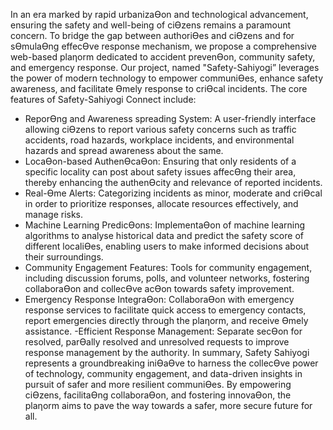 In an era marked by rapid urbanizaƟon and technological advancement, ensuring the safety 
and well-being of ciƟzens remains a paramount concern. To bridge the gap between 
authoriƟes and ciƟzens and for sƟmulaƟng effecƟve response mechanism, we propose a 
comprehensive web-based plaƞorm dedicated to accident prevenƟon, community safety, 
and emergency response. Our project, named "Safety-Sahiyogi” leverages the power of 
modern technology to empower communiƟes, enhance safety awareness, and facilitate 
Ɵmely response to criƟcal incidents.
The core features of Safety-Sahiyogi Connect include: 
- ReporƟng and Awareness spreading System: A user-friendly interface allowing ciƟzens to 
report various safety concerns such as traffic accidents, road hazards, workplace incidents, 
and environmental hazards and spread awareness about the same. 
- LocaƟon-based AuthenƟcaƟon: Ensuring that only residents of a specific locality can post 
about safety issues affecƟng their area, thereby enhancing the authenƟcity and relevance of 
reported incidents. 
- Real-Ɵme Alerts: Categorizing incidents as minor, moderate and criƟcal in order to 
prioritize responses, allocate resources effectively, and manage risks.
- Machine Learning PredicƟons: ImplementaƟon of machine learning algorithms to analyse 
historical data and predict the safety score of different localiƟes, enabling users to make 
informed decisions about their surroundings. 
- Community Engagement Features: Tools for community engagement, including discussion 
forums, polls, and volunteer networks, fostering collaboraƟon and collecƟve acƟon towards 
safety improvement. 
- Emergency Response IntegraƟon: CollaboraƟon with emergency response services to 
facilitate quick access to emergency contacts, report emergencies directly through the 
plaƞorm, and receive Ɵmely assistance.
-Efficient Response Management: Separate secƟon for resolved, parƟally resolved and 
unresolved requests to improve response management by the authority. 
In summary, Safety Sahiyogi represents a groundbreaking iniƟaƟve to harness the collecƟve 
power of technology, community engagement, and data-driven insights in pursuit of safer 
and more resilient communiƟes. By empowering ciƟzens, facilitaƟng collaboraƟon, and 
fostering innovaƟon, the plaƞorm aims to pave the way towards a safer, more secure future 
for all.
